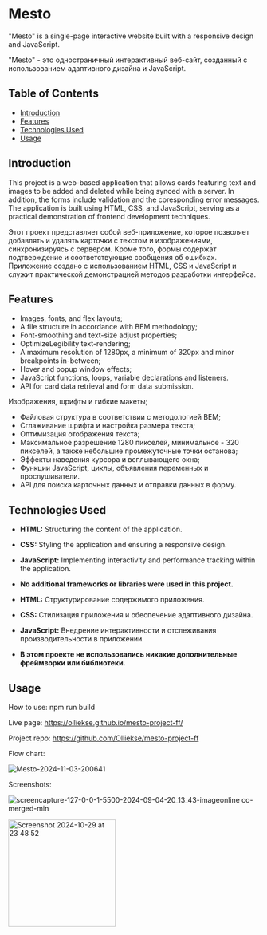 # Mesto

"Mesto" is a single-page interactive website built with a responsive design and JavaScript.

"Mesto" - это одностраничный интерактивный веб-сайт, созданный с использованием адаптивного дизайна и JavaScript.

## Table of Contents

- [Introduction](#introduction)
- [Features](#features)
- [Technologies Used](#technologies-used)
- [Usage](#usage)

## Introduction

This project is a web-based application that allows cards featuring text and images to be added and deleted while being synced with a server. In addition, the forms include validation and the coresponding error messages. The application is built using HTML, CSS, and JavaScript, serving as a practical demonstration of frontend development techniques.

Этот проект представляет собой веб-приложение, которое позволяет добавлять и удалять карточки с текстом и изображениями, синхронизируясь с сервером. Кроме того, формы содержат подтверждение и соответствующие сообщения об ошибках. Приложение создано с использованием HTML, CSS и JavaScript и служит практической демонстрацией методов разработки интерфейса.

## Features

- Images, fonts, and flex layouts;
- A file structure in accordance with BEM methodology;
- Font-smoothing and text-size adjust properties;
- OptimizeLegibility text-rendering;
- A maximum resolution of 1280px, a minimum of 320px and minor breakpoints in-between;  
- Hover and popup window effects;
- JavaScript functions, loops, variable declarations and listeners.
- API for card data retrieval and form data submission.

Изображения, шрифты и гибкие макеты;
- Файловая структура в соответствии с методологией BEM;
- Сглаживание шрифта и настройка размера текста;
- Оптимизация отображения текста;
- Максимальное разрешение 1280 пикселей, минимальное - 320 пикселей, а также небольшие промежуточные точки останова;  
- Эффекты наведения курсора и всплывающего окна;
- Функции JavaScript, циклы, объявления переменных и прослушиватели.
- API для поиска карточных данных и отправки данных в форму.

## Technologies Used

- **HTML:** Structuring the content of the application.
- **CSS:** Styling the application and ensuring a responsive design.
- **JavaScript:** Implementing interactivity and performance tracking within the application.
- **No additional frameworks or libraries were used in this project.**

- **HTML:** Структурирование содержимого приложения.
- **CSS:** Стилизация приложения и обеспечение адаптивного дизайна.
- **JavaScript:** Внедрение интерактивности и отслеживания производительности в приложении.
- **В этом проекте не использовались никакие дополнительные фреймворки или библиотеки.**

## Usage

How to use: npm run build

Live page: https://olliekse.github.io/mesto-project-ff/

Project repo: https://github.com/Olliekse/mesto-project-ff

Flow chart:

![Mesto-2024-11-03-200641](https://github.com/user-attachments/assets/b3030de1-d099-44ca-99ac-d9001d959d26)

Screenshots:

![screencapture-127-0-0-1-5500-2024-09-04-20_13_43-imageonline co-merged-min](https://github.com/user-attachments/assets/963c9b8f-7b5d-40a8-9f3a-264e799c5221)

<img width="215" alt="Screenshot 2024-10-29 at 23 48 52" src="https://github.com/user-attachments/assets/c9e62805-654e-4c9f-a2e6-7f4e41808d49">

